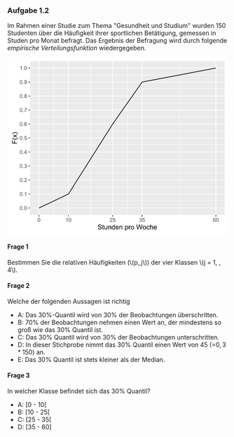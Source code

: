 ### Aufgabe 1.2

Im Rahmen einer Studie zum Thema "Gesundheit und Studium" wurden 150
Studenten über die Häufigkeit ihrer sportlichen Betätigung, gemessen in
Studen pro Monat befragt. Das Ergebnis der Befragung wird durch folgende
*empirische Verteilungsfunktion* wiedergegeben.

<img src="Aufgabe1_2_files/figure-markdown_strict/unnamed-chunk-1-1.svg" style="display: block; margin: auto;" />

#### Frage 1

Bestimmen Sie die relativen Häufigkeiten (\\(p\_j\\)) der vier Klassen
\\(j = 1, , 4\\).

#### Frage 2

Welche der folgenden Aussagen ist richtig

-   A: Das 30%-Quantil wird von 30% der Beobachtungen überschritten.
-   B: 70% der Beobachtungen nehmen einen Wert an, der mindestens so
    groß wie das 30% Quantil ist.
-   C: Das 30% Quantil wird von 30% der Beobachtungen unterschritten.
-   D: In dieser Stichprobe nimmt das 30% Quantil einen Wert von 45
    (=0, 3 \* 150) an.
-   E: Das 30% Quantil ist stets kleiner als der Median.

#### Frage 3

In welcher Klasse befindet sich das 30% Quantil?

-   A: \[0 - 10\[
-   B: \[10 - 25\[
-   C: \[25 - 35\[
-   D: \[35 - 60\]
